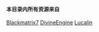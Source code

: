 #### 本目录内所有资源来自 
[Blackmatrix7](https://github.com/blackmatrix7) 
[DivineEngine](https://github.com/DivineEngine)
[Lucalin](https://github.com/LucaLin233)
